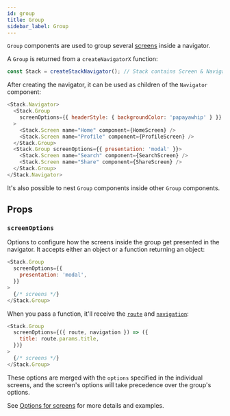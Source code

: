 ```yaml
---
id: group
title: Group
sidebar_label: Group
---
```


`Group` components are used to group several [screens](screen.md) inside a navigator.

A `Group` is returned from a `createNavigatorX` function:

```js
const Stack = createStackNavigator(); // Stack contains Screen & Navigator properties
```

After creating the navigator, it can be used as children of the `Navigator` component:

```js
<Stack.Navigator>
  <Stack.Group
    screenOptions={{ headerStyle: { backgroundColor: 'papayawhip' } }}
  >
    <Stack.Screen name="Home" component={HomeScreen} />
    <Stack.Screen name="Profile" component={ProfileScreen} />
  </Stack.Group>
  <Stack.Group screenOptions={{ presentation: 'modal' }}>
    <Stack.Screen name="Search" component={SearchScreen} />
    <Stack.Screen name="Share" component={ShareScreen} />
  </Stack.Group>
</Stack.Navigator>
```

It's also possible to nest `Group` components inside other `Group` components.

## Props

### `screenOptions`

Options to configure how the screens inside the group get presented in the navigator. It accepts either an object or a function returning an object:

```js
<Stack.Group
  screenOptions={{
    presentation: 'modal',
  }}
>
  {/* screens */}
</Stack.Group>
```

When you pass a function, it'll receive the [`route`](route-prop.md) and [`navigation`](navigation-prop.md):

```js
<Stack.Group
  screenOptions={({ route, navigation }) => ({
    title: route.params.title,
  })}
>
  {/* screens */}
</Stack.Group>
```

These options are merged with the `options` specified in the individual screens, and the screen's options will take precedence over the group's options.

See [Options for screens](screen-options.md) for more details and examples.
